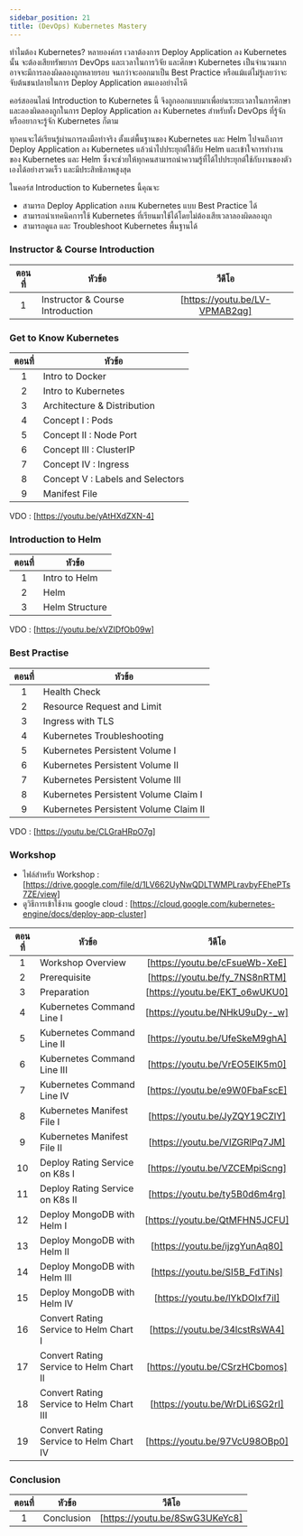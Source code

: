 ```yaml
---
sidebar_position: 21
title: (DevOps) Kubernetes Mastery
---
```


ทำไมต้อง Kubernetes?
หลายองค์กร เวลาต้องการ Deploy Application ลง Kubernetes นั้น จะต้องเสียทรัพยากร DevOps และเวลาในการวิจัย และศึกษา Kubernetes เป็นจำนวนมาก อาจจะมีการลองผิดลองถูกหลายรอบ จนกว่าจะออกมาเป็น Best Practice หรือแม้แต่ไม่รู้เลยว่าจะจับต้นชนปลายในการ Deploy Application ตนเองอย่างไรดี

คอร์สออนไลน์ Introduction to Kubernetes นี้ จึงถูกออกแบบมาเพื่อย่นระยะเวลาในการศึกษา และลองผิดลองถูกในการ Deploy Application ลง Kubernetes สำหรับทั้ง DevOps ที่รู้จัก หรืออยากจะรู้จัก Kubernetes ก็ตาม

ทุกคนจะได้เรียนรู้ผ่านการลงมือทำจริง ตั้งแต่พื้นฐานของ Kubernetes และ Helm ไปจนถึงการ Deploy Application ลง Kubernetes แล้วนำไปประยุกต์ใช้กับ Helm และเข้าใจการทำงานของ Kubernetes และ Helm ซึ่งจะช่วยให้ทุกคนสามารถนำความรู้ที่ได้ไปประยุกต์ใช้กับงานของตัวเองได้อย่างรวดเร็ว และมีประสิทธิภาพสูงสุด

ในคอร์ส Introduction to Kubernetes นี้คุณจะ

- สามารถ Deploy Application ลงบน Kubernetes แบบ Best Practice ได้
- สามารถนำเทคนิคการใช้ Kubernetes ที่เรียนมาใช้ได้โดยไม่ต้องเสียเวลาลองผิดลองถูก
- สามารถดูแล และ Troubleshoot Kubernetes พื้นฐานได้

### Instructor & Course Introduction

| ตอนที่  | หัวข้อ                               | วีดีโอ                           |
|:---:  |------------------------------------ |:-----------------------------: |
| 1     | Instructor & Course Introduction | [https://youtu.be/LV-VPMAB2qg] |

### Get to Know Kubernetes

| ตอนที่  | หัวข้อ                               |
|:---:  |------------------------------------ |
| 1     | Intro to Docker |
| 2     | Intro to Kubernetes |
| 3     | Architecture & Distribution |
| 4     | Concept I : Pods |
| 5     | Concept II : Node Port |
| 6     | Concept III : ClusterIP |
| 7     | Concept IV : Ingress |
| 8     | Concept V : Labels and Selectors |
| 9     | Manifest File |

VDO : [https://youtu.be/yAtHXdZXN-4]

### Introduction to Helm

| ตอนที่  | หัวข้อ                               |
|:---:  |------------------------------------ |
| 1     | Intro to Helm |
| 2     | Helm |
| 3     | Helm Structure |

VDO : [https://youtu.be/xVZIDfOb09w]

### Best Practise

| ตอนที่  | หัวข้อ                               |
|:---:  |------------------------------------ |
| 1     | Health Check |
| 2     | Resource Request and Limit |
| 3     | Ingress with TLS |
| 4     | Kubernetes Troubleshooting |
| 5     | Kubernetes Persistent Volume I |
| 6     | Kubernetes Persistent Volume II |
| 7     | Kubernetes Persistent Volume III |
| 8     | Kubernetes Persistent Volume Claim I |
| 9     | Kubernetes Persistent Volume Claim II |

VDO :  [https://youtu.be/CLGraHRpO7g]

### Workshop

- ไฟล์สำหรับ Workshop : [https://drive.google.com/file/d/1LV662UyNwQDLTWMPLravbyFEhePTs7ZE/view]
- ดูวิธีการเข้าใช้งาน google cloud : [https://cloud.google.com/kubernetes-engine/docs/deploy-app-cluster]

| ตอนที่  | หัวข้อ                               | วีดีโอ                           |
|:---:  |------------------------------------ |:-----------------------------: |
| 1     | Workshop Overview | [https://youtu.be/cFsueWb-XeE] |
| 2     | Prerequisite | [https://youtu.be/fy_7NS8nRTM] |
| 3     | Preparation | [https://youtu.be/EKT_o6wUKU0] |
| 4     | Kubernetes Command Line I | [https://youtu.be/NHkU9uDy-_w] |
| 5     | Kubernetes Command Line II | [https://youtu.be/UfeSkeM9ghA] |
| 6     | Kubernetes Command Line III | [https://youtu.be/VrEO5ElK5m0] |
| 7     | Kubernetes Command Line IV | [https://youtu.be/e9W0FbaFscE] |
| 8     | Kubernetes Manifest File I | [https://youtu.be/JyZQY19CZlY] |
| 9     | Kubernetes Manifest File II | [https://youtu.be/VIZGRlPq7JM] |
| 10    | Deploy Rating Service on K8s I | [https://youtu.be/VZCEMpiScng] |
| 11    | Deploy Rating Service on K8s II | [https://youtu.be/ty5B0d6m4rg] |
| 12    | Deploy MongoDB with Helm I | [https://youtu.be/QtMFHN5JCFU] |
| 13    | Deploy MongoDB with Helm II | [https://youtu.be/ijzgYunAq80] |
| 14    | Deploy MongoDB with Helm III | [https://youtu.be/SI5B_FdTiNs] |
| 15    | Deploy MongoDB with Helm IV | [https://youtu.be/lYkDOIxf7iI] |
| 16    | Convert Rating Service to Helm Chart I | [https://youtu.be/34lcstRsWA4] |
| 17    | Convert Rating Service to Helm Chart II | [https://youtu.be/CSrzHCbomos] |
| 18    | Convert Rating Service to Helm Chart III | [https://youtu.be/WrDLi6SG2rI] |
| 19    | Convert Rating Service to Helm Chart IV | [https://youtu.be/97VcU98OBp0] |

### Conclusion

| ตอนที่  | หัวข้อ                               | วีดีโอ                           |
|:---:  |------------------------------------ |:-----------------------------: |
| 1     | Conclusion | [https://youtu.be/8SwG3UKeYc8] |
